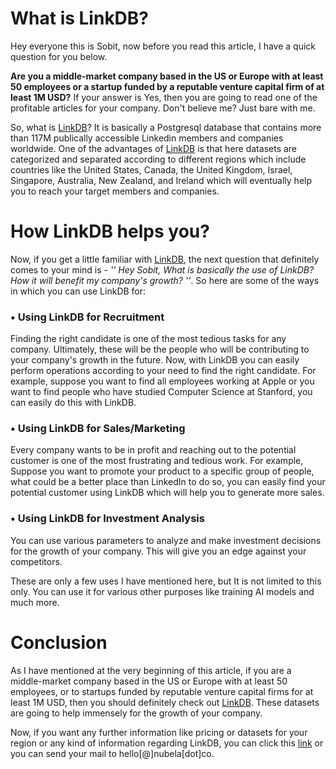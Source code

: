 # What is LinkDB?

Hey everyone this is Sobit,  now before you read this article, I have a quick question for you below.

**Are you a middle-market company based in the US or Europe with at least 50 employees or a startup funded by a reputable venture capital firm of at least 1M USD?** If your answer is Yes, then you are going to read one of the profitable articles for your company. Don't believe me? Just bare with me.

  So, what is [LinkDB](https://nubela.co/blog/linkdb-an-exhaustive-dataset-of-linkedin-members-and-companies/)? It is basically a Postgresql database that contains more than 117M publically accessible Linkedin members and companies worldwide. One of the advantages of [LinkDB](https://nubela.co/blog/linkdb-an-exhaustive-dataset-of-linkedin-members-and-companies/) is that here datasets are categorized and separated according to different regions which include countries like the United States, Canada, the United Kingdom, Israel, Singapore, Australia, New Zealand, and Ireland which will eventually help you to reach your target members and companies.

# How LinkDB helps you?

Now, if you get a little familiar with [LinkDB](https://nubela.co/blog/linkdb-an-exhaustive-dataset-of-linkedin-members-and-companies/), the next question that definitely comes to your mind is - *'' Hey Sobit, What is basically the use of LinkDB? How it will benefit my company's growth? ''*. So here are some of the ways in which you can use LinkDB for: 

### • Using LinkDB for Recruitment
Finding the right candidate is one of the most tedious tasks for any company. Ultimately, these will be the people who will be contributing to your company's growth in the future. Now, with LinkDB you can easily perform operations according to your need to find the right candidate. For example, suppose you want to find all employees working at Apple or you want to find people who have studied Computer Science at Stanford, you can easily do this with LinkDB.

### • Using LinkDB for Sales/Marketing 
Every company wants to be in profit and reaching out to the potential customer is one of the most frustrating and tedious work. For example, Suppose you want to promote your product to a specific group of people, what could be a better place than LinkedIn to do so, you can easily find your potential customer using LinkDB which will help you to generate more sales.

### • Using LinkDB for Investment Analysis
You can use various parameters to analyze and make investment decisions for the growth of your company.
This will give you an edge against your competitors.

These are only a few uses I have mentioned here, but It is not limited to this only. You can use it for various other purposes like training AI models and much more.


# Conclusion

As I have mentioned at the very beginning of this article, if you are a middle-market company based in the US or Europe with at least 50 employees, or to startups funded by reputable venture capital firms for at least 1M USD, then you should definitely check out [LinkDB](https://nubela.co/blog/linkdb-an-exhaustive-dataset-of-linkedin-members-and-companies/). These datasets are going to help immensely for the growth of your company.

Now, if you want any further information like pricing or datasets for your region or any kind of information regarding LinkDB, you can click this [link](https://nubela.co/blog/linkdb-an-exhaustive-dataset-of-linkedin-members-and-companies/) or you can send your mail to hello[@]nubela[dot]co.
